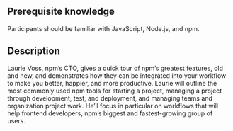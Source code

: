## Prerequisite knowledge

Participants should be familiar with JavaScript, Node.js, and npm.

## Description

Laurie Voss, npm’s CTO, gives a quick tour of npm’s greatest features, old and new, and 
demonstrates how they can be integrated into your workflow to make you better, happier, 
and more productive. Laurie will outline the most commonly used npm tools for starting 
a project, managing a project through development, test, and deployment, and managing 
teams and organization project work. He’ll focus in particular on workflows that will 
help frontend developers, npm’s biggest and fastest-growing group of users.
